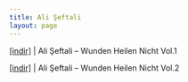 ```yaml
---
title: Ali Şeftali
layout: page
---
```

<a href="https://cloud.mail.ru/public/aa6c1f51bf4b/Ali%20Seftali%20-%20Wunden%20Heilen%20Nicht%20Vol.1" target="_blank">[indir]</a> | Ali Şeftali &#8211; Wunden Heilen Nicht Vol.1

<a href="https://cloud.mail.ru/public/2f134dca6a22/Ali%20Seftali%20-%20Wunden%20Heilen%20Nicht%20Vol.2" target="_blank">[indir]</a> | Ali Şeftali &#8211; Wunden Heilen Nicht Vol.2
